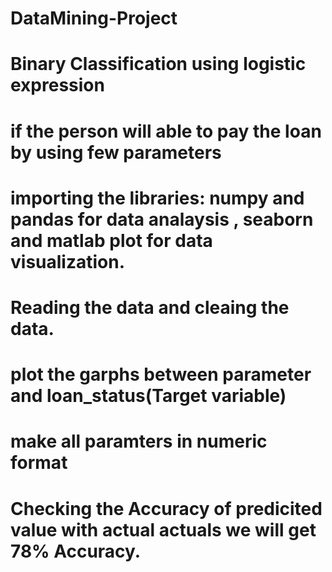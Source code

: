 # DataMining-Project

# Binary Classification using logistic expression 

# if the person will able to pay the loan by using few parameters

# importing the libraries: numpy and pandas for data analaysis , seaborn and matlab plot for data visualization.

# Reading the data and cleaing the data.

# plot the garphs between parameter and loan_status(Target variable)

# make all paramters in numeric format

# Checking the Accuracy of predicited value with actual actuals we will get 78% Accuracy.


